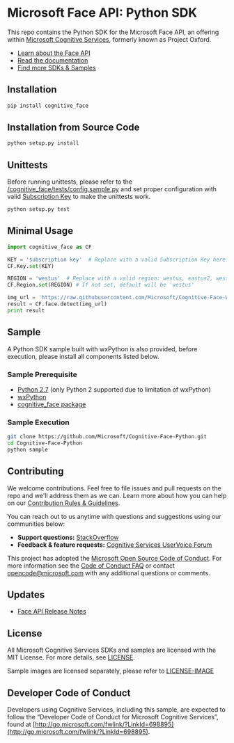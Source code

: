 # Microsoft Face API: Python SDK
This repo contains the Python SDK for the Microsoft Face API, an offering within [Microsoft Cognitive Services](https://www.microsoft.com/cognitive-services), formerly known as Project Oxford.

* [Learn about the Face API](https://www.microsoft.com/cognitive-services/en-us/face-api)
* [Read the documentation](https://www.microsoft.com/cognitive-services/en-us/face-api/documentation/overview)
* [Find more SDKs & Samples](https://www.microsoft.com/cognitive-services/en-us/SDK-Sample?api=face)

## Installation

```bash
pip install cognitive_face
```

## Installation from Source Code

```bash
python setup.py install
```

## Unittests

Before running unittests, please refer to the [/cognitive_face/tests/config.sample.py](/cognitive_face/tests/config.sample.py) and set proper configuration with valid [Subscription Key](https://www.microsoft.com/cognitive-services/en-us/sign-up) to make the unittests work.

```bash
python setup.py test
```

## Minimal Usage

```python
import cognitive_face as CF

KEY = 'subscription key'  # Replace with a valid Subscription Key here.
CF.Key.set(KEY)

REGION = 'westus'  # Replace with a valid region: westus, eastus2, westcentralus, westeurope, southeastasia
CF.Region.set(REGION) # If not set, default will be 'westus'

img_url = 'https://raw.githubusercontent.com/Microsoft/Cognitive-Face-Windows/master/Data/detection1.jpg'
result = CF.face.detect(img_url)
print result
```

## Sample

A Python SDK sample built with wxPython is also provided, before execution,
please install all components listed below.

### Sample Prerequisite

- [Python 2.7](https://www.python.org/downloads/) (only Python 2 supported due
  to limitation of wxPython)
- [wxPython](https://wxpython.org/)
- [cognitive_face package](https://pypi.python.org/pypi/cognitive_face)

### Sample Execution

```bash
git clone https://github.com/Microsoft/Cognitive-Face-Python.git
cd Cognitive-Face-Python
python sample
```

## Contributing
We welcome contributions. Feel free to file issues and pull requests on the repo and we'll address them as we can. Learn more about how you can help on our [Contribution Rules & Guidelines](</CONTRIBUTING.md>).

You can reach out to us anytime with questions and suggestions using our communities below:
 - **Support questions:** [StackOverflow](<https://stackoverflow.com/questions/tagged/microsoft-cognitive>)
 - **Feedback & feature requests:** [Cognitive Services UserVoice Forum](<https://cognitive.uservoice.com>)

This project has adopted the [Microsoft Open Source Code of Conduct](https://opensource.microsoft.com/codeofconduct/). For more information see the [Code of Conduct FAQ](https://opensource.microsoft.com/codeofconduct/faq/) or contact [opencode@microsoft.com](mailto:opencode@microsoft.com) with any additional questions or comments.

## Updates
* [Face API Release Notes](https://www.microsoft.com/cognitive-services/en-us/face-api/documentation/ReleaseNotes)

## License
All Microsoft Cognitive Services SDKs and samples are licensed with the MIT License. For more details, see
[LICENSE](</LICENSE.md>).

Sample images are licensed separately, please refer to [LICENSE-IMAGE](</LICENSE-IMAGE.md>)

## Developer Code of Conduct
Developers using Cognitive Services, including this sample, are expected to follow the “Developer Code of Conduct for Microsoft Cognitive Services”, found at [http://go.microsoft.com/fwlink/?LinkId=698895](http://go.microsoft.com/fwlink/?LinkId=698895).

